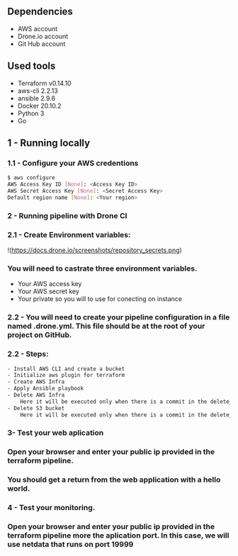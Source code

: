 ## Dependencies
- AWS account 
- Drone.io account
- Git Hub account


## Used tools

- Terraform v0.14.10 
- aws-cli 2.2.13
- ansible 2.9.6
- Docker 20.10.2
- Python 3
- Go 

## 1 - Running locally

### 1.1 - Configure your AWS credentions
```bash
$ aws configure
AWS Access Key ID [None]: <Access Key ID>
AWS Secret Access Key [None]: <Secret Access Key>
Default region name [None]: <Your region>
```

### 2 - Running pipeline with Drone CI
### 2.1 - Create Environment variables:
!(https://docs.drone.io/screenshots/repository_secrets.png)
### You will need to castrate three environment variables.

- Your AWS access key
- Your AWS secret key
- Your private so you will to use for conecting on instance

### 2.2 - You will need to create your pipeline configuration in a file named .drone.yml. This file should be at the root of your project on GitHub.
### 2.2 - Steps:
```bash
- Install AWS CLI and create a bucket
- Initialize aws plugin for terraform
- Create AWS Infra
- Apply Ansible playbook
- Delete AWS Infra
    Here it will be executed only when there is a commit in the delete_infra branch
- Delete S3 bucket
    Here it will be executed only when there is a commit in the delete_infra branch
```

### 3- Test your web aplication 

### Open your browser and enter your public ip provided in the terraform pipeline. 
### You should get a return from the web application with a hello world.


### 4 - Test your monitoring.
### Open your browser and enter your public ip provided in the terraform pipeline more the aplication port. In this case, we will use netdata that runs on port 19999





